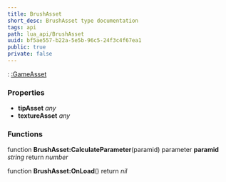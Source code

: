 ```yaml
---
title: BrushAsset
short_desc: BrushAsset type documentation
tags: api
path: lua_api/BrushAsset
uuid: bf5ae557-b22a-5e5b-96c5-24f3c4f67ea1
public: true
private: false
---
```


 : [:GameAsset](/lua_api/BrushAsset)

### Properties

* **tipAsset** *any* 
* **textureAsset** *any* 

### Functions

function **BrushAsset:CalculateParameter**(paramid)
  parameter **paramid** *string*
  return *number*

function **BrushAsset:OnLoad**()
  return *nil*
